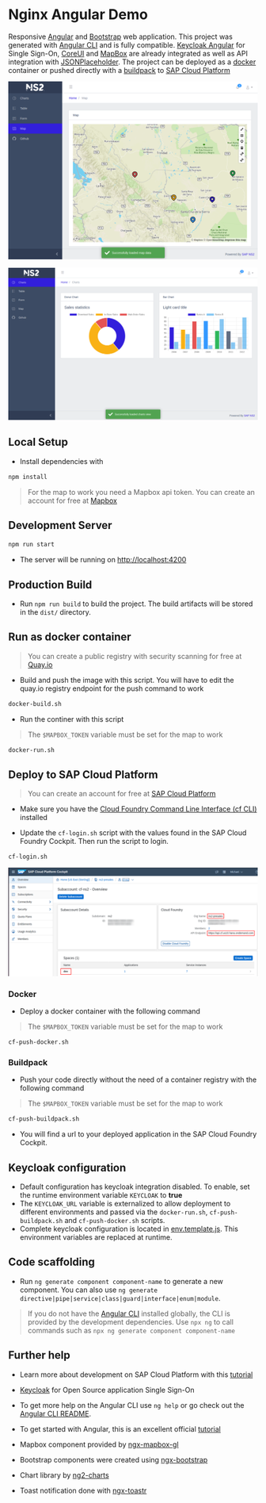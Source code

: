# Nginx Angular Demo

Responsive [Angular](https://angular.io/) and [Bootstrap](https://getbootstrap.com/) web application. This project was generated with [Angular CLI](https://github.com/angular/angular-cli) and is fully compatible. [Keycloak Angular](https://github.com/mauriciovigolo/keycloak-angular) for Single Sign-On, [CoreUI](https://coreui.io/docs/getting-started/introduction/) and [MapBox](https://www.mapbox.com) are already integrated as well as API integration with [JSONPlaceholder](https://jsonplaceholder.typicode.com/). The project can be deployed as a [docker](https://docs.docker.com/install/) container or pushed directly with a [buildpack](https://docs.cloudfoundry.org/buildpacks/nginx/index.html) to [SAP Cloud Platform](https://www.sap.com/products/cloud-platform.html)

![image.png](screenshots/screenshot1.png)

![image.png](screenshots/screenshot2.png)

## Local Setup

* Install dependencies with
```bash
npm install
```

>For the map to work you need a Mapbox api token. You can create an account for free at [Mapbox](https://www.mapbox.com/)

## Development Server

```bash
npm run start
```
* The server will be running on [http://localhost:4200](http://localhost:4200)

## Production Build

* Run `npm run build` to build the project. The build artifacts will be stored in the `dist/` directory.


## Run as docker container

>You can create a public registry with security scanning for free at [Quay.io](https://quay.io)

* Build and push the image with this script. You will have to edit the quay.io registry endpoint for the push command to work
```bash
docker-build.sh
```

* Run the continer with this script
> The `$MAPBOX_TOKEN` variable must be set for the map to work
```bash
docker-run.sh
```

## Deploy to SAP Cloud Platform

>You can create an account for free at [SAP Cloud Platform](https://www.sap.com/products/cloud-platform.html)

* Make sure you have the [Cloud Foundry Command Line Interface (cf CLI)](https://docs.cloudfoundry.org/cf-cli/) installed

* Update the `cf-login.sh` script with the values found in the SAP Cloud Foundry Cockpit. Then run the script to login.

```bash
cf-login.sh
```

![image.png](screenshots/cf-cockpit.png)

### Docker

* Deploy a docker container with the following command
> The `$MAPBOX_TOKEN` variable must be set for the map to work

```bash
cf-push-docker.sh
```

### Buildpack

* Push your code directly without the need of a container registry with the following command
> The `$MAPBOX_TOKEN` variable must be set for the map to work

```bash
cf-push-buildpack.sh
```

* You will find a url to your deployed application in the SAP Cloud Foundry Cockpit.

## Keycloak configuration

* Default configuration has keycloak integration disabled. To enable, set the runtime environment variable `KEYCLOAK` to **true**
* The `KEYCLOAK_URL` variable is externalized to allow deployment to different environments and passed via the `docker-run.sh`, `cf-push-buildpack.sh` and `cf-push-docker.sh` scripts.
* Complete keycloak configuration is located in [env.template.js](https://github.com/mechevarria/demo-nginx-angular/blob/master/src/assets/js/env.template.js). This environment variables are replaced at runtime.

## Code scaffolding

* Run `ng generate component component-name` to generate a new component. You can also use `ng generate directive|pipe|service|class|guard|interface|enum|module`.

> If you do not have the [Angular CLI](https://cli.angular.io/) installed globally, the CLI is provided by the development dependencies. Use `npx ng` to call commands such as `npx ng generate component component-name`

## Further help

* Learn more about development on SAP Cloud Platform with this [tutorial](https://developers.sap.com/mission.scp-1-start-developing.html)

* [Keycloak](https://www.keycloak.org/) for Open Source application Single Sign-On

* To get more help on the Angular CLI use `ng help` or go check out the [Angular CLI README](https://github.com/angular/angular-cli/blob/master/README.md).

* To get started with Angular, this is an excellent official [tutorial](https://angular.io/tutorial)

* Mapbox component provided by [ngx-mapbox-gl](https://github.com/Wykks/ngx-mapbox-gl)

* Bootstrap components were created using [ngx-bootstrap](https://github.com/valor-software/ngx-bootstrap)

* Chart library by [ng2-charts](https://valor-software.com/ng2-charts/)

* Toast notification done with [ngx-toastr](https://github.com/scttcper/ngx-toastr)
